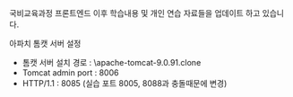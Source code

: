 국비교육과정 프론트엔드 이후 학습내용 및 개인 연습 자료들을 업데이트 하고 있습니다.

아파치 톰캣 서버 설정
- 톰캣 서버 설치 경로 : \apache-tomcat-9.0.91.clone
- Tomcat admin port : 8006
- HTTP/1.1 : 8085
(실습 포트 8005, 8088과 충돌때문에 변경)
